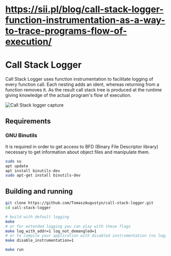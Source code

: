 # https://sii.pl/blog/call-stack-logger-function-instrumentation-as-a-way-to-trace-programs-flow-of-execution/

# Call Stack Logger #

Call Stack Logger uses function instrumentation to facilitate logging of
every function call. Each nesting adds an ident, whereas returning from a
function removes it. As the result call stack tree is produced at the runtime
giving knowledge of the actual program's flow of execution.

![Call Stack logger capture](misc/call-stack-logger-capture.gif)

## Requirements ##

### GNU Binutils ###

It is required in order to get access to BFD (Binary File Descriptor
library) necessary to get information about object files and manipulate them.

```bash
sudo su
apt update
apt install binutils-dev
sudo apt-get install binutils-dev
```

## Building and running ##

```bash
git clone https://github.com/TomaszAugustyn/call-stack-logger.git
cd call-stack-logger

# build with default logging
make
# or for extended logging you can play with these flags
make log_with_addr=1 log_not_demangled=1
# or to compile your application with disabled instrumentation (no logging)
make disable_instrumentation=1

make run
```

